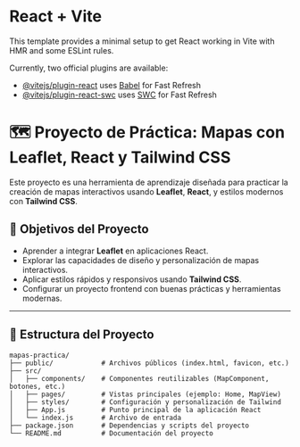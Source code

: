 # React + Vite

This template provides a minimal setup to get React working in Vite with HMR and some ESLint rules.

Currently, two official plugins are available:

- [@vitejs/plugin-react](https://github.com/vitejs/vite-plugin-react/blob/main/packages/plugin-react/README.md) uses [Babel](https://babeljs.io/) for Fast Refresh
- [@vitejs/plugin-react-swc](https://github.com/vitejs/vite-plugin-react-swc) uses [SWC](https://swc.rs/) for Fast Refresh

# 🗺️ Proyecto de Práctica: Mapas con Leaflet, React y Tailwind CSS

Este proyecto es una herramienta de aprendizaje diseñada para practicar la creación de mapas interactivos usando **Leaflet**, **React**, y estilos modernos con **Tailwind CSS**.

## 🌟 Objetivos del Proyecto

- Aprender a integrar **Leaflet** en aplicaciones React.
- Explorar las capacidades de diseño y personalización de mapas interactivos.
- Aplicar estilos rápidos y responsivos usando **Tailwind CSS**.
- Configurar un proyecto frontend con buenas prácticas y herramientas modernas.

---

## 📁 Estructura del Proyecto

```plaintext
mapas-practica/
├── public/            # Archivos públicos (index.html, favicon, etc.)
├── src/
│   ├── components/    # Componentes reutilizables (MapComponent, botones, etc.)
│   ├── pages/         # Vistas principales (ejemplo: Home, MapView)
│   ├── styles/        # Configuración y personalización de Tailwind
│   ├── App.js         # Punto principal de la aplicación React
│   └── index.js       # Archivo de entrada
├── package.json       # Dependencias y scripts del proyecto
└── README.md          # Documentación del proyecto

